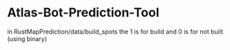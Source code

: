 # Atlas-Bot-Prediction-Tool

in RustMapPrediction/data/build_spots the 1 is for build and 0 is for not built (using binary)